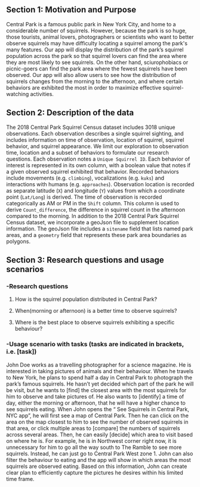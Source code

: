 ## Section 1: Motivation and Purpose

Central Park is a famous public park in New York City, and home to a considerable number of squirrels. However, because the park is so huge, those tourists, animal lovers, photographers or scientists who want to better observe squirrels may have difficulty locating a squirrel among the park's many features. Our app will display the distribution of the park’s squirrel population across the park so that squirrel lovers can find the area where they are most likely to see squirrels. On the other hand, sciurophobiacs or picnic-goers can find the park area where the fewest squirrels have been observed. Our app will also allow users to see how the distribution of squirrels changes from the morning to the afternoon, and where certain behaviors are exhibited the most in order to maximize effective squirrel-watching activities.

## Section 2: Description of the data

The 2018 Central Park Squirrel Census dataset includes 3018 unique observations. Each observation describes a single squirrel sighting, and includes information on time of observation, location of squirrel, squirrel behavior, and squirrel appearance. We limit our exploration to observation time, location and a subset of behaviors to formulate our research questions. Each observation notes a `Unique Squirrel ID`. Each behavior of interest is represented in its own column, with a boolean value that notes if a given observed squirrel exhibited that behavior. Recorded behaviors include movements (e.g. `climbing`), vocalizations (e.g. `kuks`) and interactions with humans (e.g. `approaches`). Observation location is recorded as separate latitude (`X`) and longitude (`Y`) values from which a coordinate point (`Lat/Long`) is derived. The time of observation is recorded categorically as AM or PM in the `Shift` column. This column is used to derive `Count_difference`, the difference in squirrel count in the afternoon compared to the morning. In addition to the 2018 Central Park Squirrel Census dataset, we incorporate a geoJson file to supplement location information. The geoJson file includes a `sitename` field that lists named park areas, and a `geometry` field that represents these park area boundaries as polygons. 

## Section 3: Research questions and usage scenarios
### -Research questions

1. How is the squirrel population distributed in Central Park?

2. When(morning or afternoon) is a better time to observe squirrels?

3. Where is the best place to observe squirrels exhibiting a specific behaviour?  

### -Usage scenario with tasks (tasks are indicated in brackets, i.e. [task])

John Doe works as a travelling photographer for a science magazine. He is interested in taking pictures of animals and their behaviour. When he travels to New York, he plans to spend half a day in Central Park to photograph the park’s famous squirrels. He hasn’t yet decided which part of the park he will be visit, but he wants to [find] the closest area with the most squirrels for him to observe and take pictures of. He also wants to [identify] a time of day, either the morning or afternoon, that he will have a higher chance to see squirrels eating. When John opens the “ See Squirrels in Central Park, NYC app”, he will first see a map of Central Park. Then he can click on the area on the map closest to him to see the number of observed squirrels in that area, or click multiple areas to [compare] the numbers of squirrels across several areas. Then, he can easily [decide] which area to visit based on where he is. For example, he is in Northwest corner right now, it is unnecessary for him to go all the way south to The Ramble to see more squirrels. Instead, he can just go to Central Park West zone 1. John can also filter the behaviour to eating and the app will show in which areas the most squirrels are observed eating. Based on this information, John can create clear plan to efficiently capture the pictures he desires within his limited time frame.
